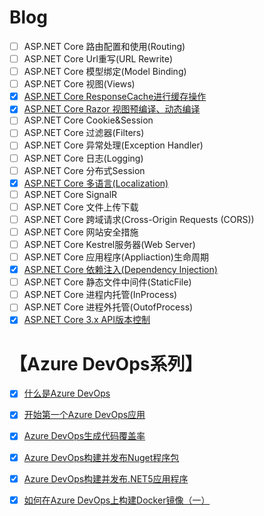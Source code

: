 # Blog

- [ ] ASP.NET Core 路由配置和使用(Routing)
- [ ] ASP.NET Core Url重写(URL Rewrite)
- [ ] ASP.NET Core 模型绑定(Model Binding)
- [ ] ASP.NET Core 视图(Views)
- [x] [ASP.NET Core ResponseCache进行缓存操作](https://www.cnblogs.com/yyfh/p/12361255.html)
- [x] [ASP.NET Core Razor 视图预编译、动态编译](https://www.cnblogs.com/yyfh/p/12373249.html)
- [ ] ASP.NET Core Cookie&Session
- [ ] ASP.NET Core 过滤器(Filters)
- [ ] ASP.NET Core 异常处理(Exception Handler)
- [ ] ASP.NET Core 日志(Logging)
- [ ] ASP.NET Core 分布式Session
- [x] [ASP.NET Core 多语言(Localization)](https://blog.csdn.net/qq_27843785/article/details/105846386)
- [ ] ASP.NET Core SignalR
- [ ] ASP.NET Core 文件上传下载
- [ ] ASP.NET Core 跨域请求(Cross-Origin Requests (CORS))
- [ ] ASP.NET Core 网站安全措施
- [ ] ASP.NET Core Kestrel服务器(Web Server)
- [ ] ASP.NET Core 应用程序(Appliaction)生命周期
- [x] [ASP.NET Core 依赖注入(Dependency Injection)](https://www.cnblogs.com/yyfh/p/12915067.html)
- [ ] ASP.NET Core 静态文件中间件(StaticFile)
- [ ] ASP.NET Core 进程内托管(InProcess)
- [ ] ASP.NET Core 进程外托管(OutofProcess)
- [x] [ASP.NET Core 3.x API版本控制](https://www.cnblogs.com/yyfh/p/13033543.html)

# 【Azure DevOps系列】

- [x] [什么是Azure DevOps](https://blog.stackable.cn/post/2020/8/16/what-is-devops)
- [x] [开始第一个Azure DevOps应用](https://blog.stackable.cn/post/2020/8/25/start-the-first-azuredevops-application)
- [x] [Azure DevOps生成代码覆盖率](https://blog.stackable.cn/post/2020/8/31/azure-devopsazure-devops-generation-coverage)
- [x] [Azure DevOps构建并发布Nuget程序包](https://blog.stackable.cn/post/2020/9/7/azure-devops-nuget-publish)
- [x] [Azure DevOps构建并发布.NET5应用程序](https://blog.stackable.cn/post/2020/9/24/azure-devopsazure-devopsnet5)
- [x] [如何在Azure DevOps上构建Docker镜像（一）](https://blog.stackable.cn/post/2020/10/14/how-to-build-docker-image-on-azuredevops)


